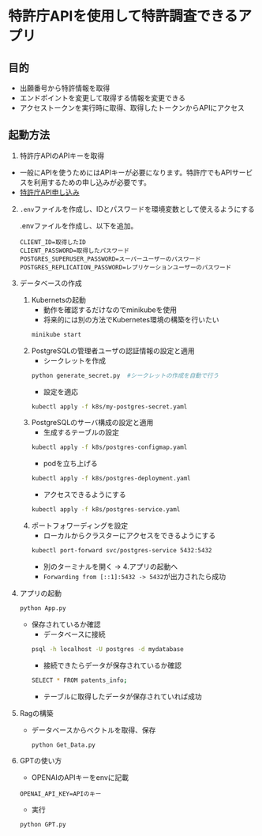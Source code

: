 # 特許庁APIを使用して特許調査できるアプリ

## 目的

- 出願番号から特許情報を取得
- エンドポイントを変更して取得する情報を変更できる
- アクセストークンを実行時に取得、取得したトークンからAPIにアクセス

## 起動方法

1. 特許庁APIのAPIキーを取得

- 一般にAPIを使うためにはAPIキーが必要になります。特許庁でもAPIサービスを利用するための申し込みが必要です。
- [特許庁API申し込み](https://www.jpo.go.jp/system/laws/sesaku/data/api-provision.html)

2. `.env`ファイルを作成し、IDとパスワードを環境変数として使えるようにする

    .envファイルを作成し、以下を追加。

    ```.env
    CLIENT_ID=取得したID
    CLIENT_PASSWORD=取得したパスワード
    POSTGRES_SUPERUSER_PASSWORD=スーパーユーザーのパスワード
    POSTGRES_REPLICATION_PASSWORD=レプリケーションユーザーのパスワード
    ```

3. データベースの作成
    1. Kubernetsの起動
        - 動作を確認するだけなのでminikubeを使用
        - 将来的には別の方法でKubernetes環境の構築を行いたい
        ```bash
        minikube start
        ````
    2. PostgreSQLの管理者ユーザの認証情報の設定と適用
        - シークレットを作成
        ```bash
        python generate_secret.py  #シークレットの作成を自動で行う
        ```
        - 設定を適応
        ```bash
        kubectl apply -f k8s/my-postgres-secret.yaml
        ```
    3. PostgreSQLのサーバ構成の設定と適用
        - 生成するテーブルの設定
        ```bash
        kubectl apply -f k8s/postgres-configmap.yaml
        ```
        - podを立ち上げる
        ```bash
        kubectl apply -f k8s/postgres-deployment.yaml
        ```
        - アクセスできるようにする
        ```bash
        kubectl apply -f k8s/postgres-service.yaml
        ```
    4. ポートフォワーディングを設定
        - ローカルからクラスターにアクセスをできるようにする
        ```bash
        kubectl port-forward svc/postgres-service 5432:5432
        ```
        - 別のターミナルを開く -> 4.アプリの起動へ
        - `Forwarding from [::1]:5432 -> 5432`が出力されたら成功

4. アプリの起動
    ```bash
    python App.py
    ```

    - 保存されているか確認
        - データベースに接続
        ```bash
        psql -h localhost -U postgres -d mydatabase
        ```
        - 接続できたらデータが保存されているか確認
        ```bash
        SELECT * FROM patents_info;
        ```
        - テーブルに取得したデータが保存されていれば成功

5. Ragの構築
    - データベースからベクトルを取得、保存
        ```bash
        python Get_Data.py
        ```

6. GPTの使い方
    - OPENAIのAPIキーをenvに記載
    ```.env
    OPENAI_API_KEY=APIのキー
    ```
    - 実行
    ```bash
    python GPT.py
    ```